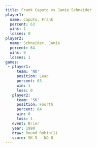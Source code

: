 ```yaml
---
title: Frank Caputo vs Jamie Schneider
player1:                
  name: Caputo, Frank   
  percent: 63           
  wins: 1               
  losses: 0             
player2:                
  name: Schneider, Jamie
  percent: 64           
  wins: 0               
  losses: 1             
games:
 - player1:        
     team: 'NO'    
     position: Lead
     percent: 63   
     win: 1        
     loss: 0       
   player2:          
     team: 'SK'      
     position: Fourth
     percent: 64     
     win: 0          
     loss: 1         
   event: Brier        
   year: 1990          
   draw: Round Robin(1)
   score: SK 5 - NO 8  
---
```

